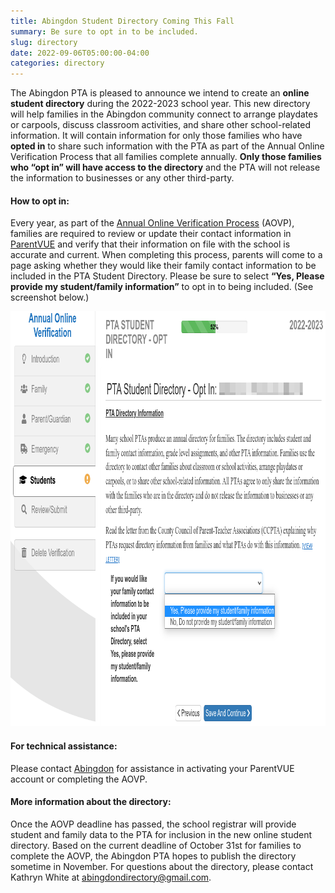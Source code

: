 ```yaml
--- 
title: Abingdon Student Directory Coming This Fall
summary: Be sure to opt in to be included.
slug: directory
date: 2022-09-06T05:00:00-04:00
categories: directory
---
```


The Abingdon PTA is pleased to announce we intend to create an **online student directory** during the 2022-2023 school year. This new directory will help families in the Abingdon community connect to arrange playdates or carpools, discuss classroom activities, and share other school-related information. It will contain information for only those families who have **opted in** to share such information with the PTA as part of the Annual Online Verification Process that all families complete annually. **Only those families who “opt in” will have access to the directory** and the PTA will not release the information to businesses or any other third-party.

#### How to opt in:
Every year, as part of the [Annual Online Verification Process](https://www.apsva.us/registering-your-child/annual-online-verification-process/) (AOVP), families are required to review or update their contact information in [ParentVUE](https://va-arl-psv.edupoint.com/PXP2_Login.aspx) and verify that their information on file with the school is accurate and current. When completing this process, parents will come to a page asking whether they would like their family contact information to be included in the PTA Student Directory. Please be sure to select **“Yes, Please provide my student/family information”** to opt in to being included. (See screenshot below.)

<img src="images/directory-opt-in2.png" alt="Screenshot showing how to opt-in to the online student directory" width="940" height="664" >

#### For technical assistance:
Please contact [Abingdon](https://abingdon.apsva.us/contact-us/) for assistance in activating your ParentVUE account or completing the AOVP. 

#### More information about the directory:
Once the AOVP deadline has passed, the school registrar will provide student and family data to the PTA for inclusion in the new online student directory. Based on the current deadline of October 31st for families to complete the AOVP, the Abingdon PTA hopes to publish the directory sometime in November. For questions about the directory, please contact Kathryn White at abingdondirectory@gmail.com.